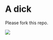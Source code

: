 # A dick
Please fork this repo.

![](https://raw.githubusercontent.com/Lemmmy/a-dick/master/tard_portugal_bald_spots_hair.png)
